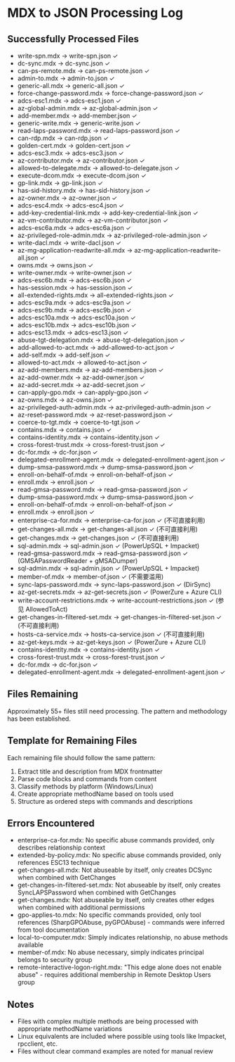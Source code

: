 # MDX to JSON Processing Log

## Successfully Processed Files
- write-spn.mdx → write-spn.json ✓
- dc-sync.mdx → dc-sync.json ✓
- can-ps-remote.mdx → can-ps-remote.json ✓
- admin-to.mdx → admin-to.json ✓
- generic-all.mdx → generic-all.json ✓
- force-change-password.mdx → force-change-password.json ✓
- adcs-esc1.mdx → adcs-esc1.json ✓
- az-global-admin.mdx → az-global-admin.json ✓
- add-member.mdx → add-member.json ✓
- generic-write.mdx → generic-write.json ✓
- read-laps-password.mdx → read-laps-password.json ✓
- can-rdp.mdx → can-rdp.json ✓
- golden-cert.mdx → golden-cert.json ✓
- adcs-esc3.mdx → adcs-esc3.json ✓
- az-contributor.mdx → az-contributor.json ✓
- allowed-to-delegate.mdx → allowed-to-delegate.json ✓
- execute-dcom.mdx → execute-dcom.json ✓
- gp-link.mdx → gp-link.json ✓
- has-sid-history.mdx → has-sid-history.json ✓
- az-owner.mdx → az-owner.json ✓
- adcs-esc4.mdx → adcs-esc4.json ✓
- add-key-credential-link.mdx → add-key-credential-link.json ✓
- az-vm-contributor.mdx → az-vm-contributor.json ✓
- adcs-esc6a.mdx → adcs-esc6a.json ✓
- az-privileged-role-admin.mdx → az-privileged-role-admin.json ✓
- write-dacl.mdx → write-dacl.json ✓
- az-mg-application-readwrite-all.mdx → az-mg-application-readwrite-all.json ✓
- owns.mdx → owns.json ✓
- write-owner.mdx → write-owner.json ✓
- adcs-esc6b.mdx → adcs-esc6b.json ✓
- has-session.mdx → has-session.json ✓
- all-extended-rights.mdx → all-extended-rights.json ✓
- adcs-esc9a.mdx → adcs-esc9a.json ✓
- adcs-esc9b.mdx → adcs-esc9b.json ✓
- adcs-esc10a.mdx → adcs-esc10a.json ✓
- adcs-esc10b.mdx → adcs-esc10b.json ✓
- adcs-esc13.mdx → adcs-esc13.json ✓
- abuse-tgt-delegation.mdx → abuse-tgt-delegation.json ✓
- add-allowed-to-act.mdx → add-allowed-to-act.json ✓
- add-self.mdx → add-self.json ✓
- allowed-to-act.mdx → allowed-to-act.json ✓
- az-add-members.mdx → az-add-members.json ✓
- az-add-owner.mdx → az-add-owner.json ✓
- az-add-secret.mdx → az-add-secret.json ✓
- can-apply-gpo.mdx → can-apply-gpo.json ✓
- az-owns.mdx → az-owns.json ✓
- az-privileged-auth-admin.mdx → az-privileged-auth-admin.json ✓
- az-reset-password.mdx → az-reset-password.json ✓
- coerce-to-tgt.mdx → coerce-to-tgt.json ✓
- contains.mdx → contains.json ✓
- contains-identity.mdx → contains-identity.json ✓
- cross-forest-trust.mdx → cross-forest-trust.json ✓
- dc-for.mdx → dc-for.json ✓
- delegated-enrollment-agent.mdx → delegated-enrollment-agent.json ✓
- dump-smsa-password.mdx → dump-smsa-password.json ✓
- enroll-on-behalf-of.mdx → enroll-on-behalf-of.json ✓
- enroll.mdx → enroll.json ✓
- read-gmsa-password.mdx → read-gmsa-password.json ✓
- dump-smsa-password.mdx → dump-smsa-password.json ✓
- enroll-on-behalf-of.mdx → enroll-on-behalf-of.json ✓
- enroll.mdx → enroll.json ✓
- enterprise-ca-for.mdx → enterprise-ca-for.json ✓ (不可直接利用)
- get-changes-all.mdx → get-changes-all.json ✓ (不可直接利用)
- get-changes.mdx → get-changes.json ✓ (不可直接利用)
- sql-admin.mdx → sql-admin.json ✓ (PowerUpSQL + Impacket)
- read-gmsa-password.mdx → read-gmsa-password.json ✓ (GMSAPasswordReader + gMSADumper)
- sql-admin.mdx → sql-admin.json ✓ (PowerUpSQL + Impacket)
- member-of.mdx → member-of.json ✓ (不需要滥用)
- sync-laps-password.mdx → sync-laps-password.json ✓ (DirSync)
- az-get-secrets.mdx → az-get-secrets.json ✓ (PowerZure + Azure CLI)
- write-account-restrictions.mdx → write-account-restrictions.json ✓ (参见 AllowedToAct)
- get-changes-in-filtered-set.mdx → get-changes-in-filtered-set.json ✓ (不可直接利用)
- hosts-ca-service.mdx → hosts-ca-service.json ✓ (不可直接利用)
- az-get-keys.mdx → az-get-keys.json ✓ (PowerZure + Azure CLI)
- contains-identity.mdx → contains-identity.json ✓
- cross-forest-trust.mdx → cross-forest-trust.json ✓
- dc-for.mdx → dc-for.json ✓
- delegated-enrollment-agent.mdx → delegated-enrollment-agent.json ✓

## Files Remaining
Approximately 55+ files still need processing. The pattern and methodology has been established.

## Template for Remaining Files
Each remaining file should follow the same pattern:
1. Extract title and description from MDX frontmatter
2. Parse code blocks and commands from content
3. Classify methods by platform (Windows/Linux)
4. Create appropriate methodName based on tools used
5. Structure as ordered steps with commands and descriptions

## Errors Encountered
- enterprise-ca-for.mdx: No specific abuse commands provided, only describes relationship context
- extended-by-policy.mdx: No specific abuse commands provided, only references ESC13 technique
- get-changes-all.mdx: Not abuseable by itself, only creates DCSync when combined with GetChanges
- get-changes-in-filtered-set.mdx: Not abuseable by itself, only creates SyncLAPSPassword when combined with GetChanges
- get-changes.mdx: Not abuseable by itself, only creates other edges when combined with additional permissions
- gpo-applies-to.mdx: No specific commands provided, only tool references (SharpGPOAbuse, pyGPOAbuse) - commands were inferred from tool documentation
- local-to-computer.mdx: Simply indicates relationship, no abuse methods available
- member-of.mdx: No abuse necessary, simply indicates principal belongs to security group
- remote-interactive-logon-right.mdx: "This edge alone does not enable abuse" - requires additional membership in Remote Desktop Users group

## Notes
- Files with complex multiple methods are being processed with appropriate methodName variations
- Linux equivalents are included where possible using tools like Impacket, rpcclient, etc.
- Files without clear command examples are noted for manual review
